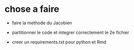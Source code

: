 # chose a faire

- faire la methode du Jacobien 

- partitionner le code  et integrer correctement le 2e fichier
- creer un requirements.txt pour python et Rmd
